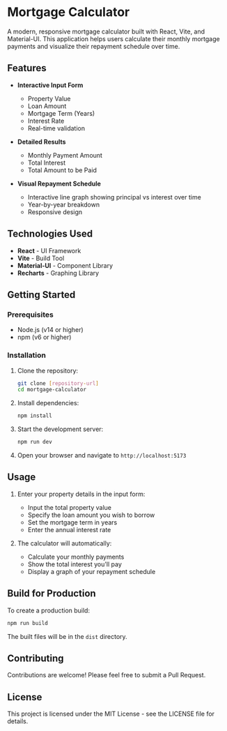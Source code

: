 # Mortgage Calculator

A modern, responsive mortgage calculator built with React, Vite, and Material-UI. This application helps users calculate their monthly mortgage payments and visualize their repayment schedule over time.

## Features

- **Interactive Input Form**
  - Property Value
  - Loan Amount
  - Mortgage Term (Years)
  - Interest Rate
  - Real-time validation

- **Detailed Results**
  - Monthly Payment Amount
  - Total Interest
  - Total Amount to be Paid

- **Visual Repayment Schedule**
  - Interactive line graph showing principal vs interest over time
  - Year-by-year breakdown
  - Responsive design

## Technologies Used

- **React** - UI Framework
- **Vite** - Build Tool
- **Material-UI** - Component Library
- **Recharts** - Graphing Library

## Getting Started

### Prerequisites

- Node.js (v14 or higher)
- npm (v6 or higher)

### Installation

1. Clone the repository:
   ```bash
   git clone [repository-url]
   cd mortgage-calculator
   ```

2. Install dependencies:
   ```bash
   npm install
   ```

3. Start the development server:
   ```bash
   npm run dev
   ```

4. Open your browser and navigate to `http://localhost:5173`

## Usage

1. Enter your property details in the input form:
   - Input the total property value
   - Specify the loan amount you wish to borrow
   - Set the mortgage term in years
   - Enter the annual interest rate

2. The calculator will automatically:
   - Calculate your monthly payments
   - Show the total interest you'll pay
   - Display a graph of your repayment schedule

## Build for Production

To create a production build:

```bash
npm run build
```

The built files will be in the `dist` directory.

## Contributing

Contributions are welcome! Please feel free to submit a Pull Request.

## License

This project is licensed under the MIT License - see the LICENSE file for details.
